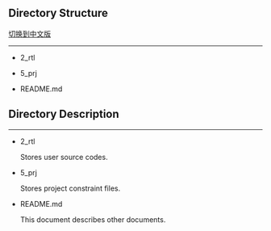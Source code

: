 
## Directory Structure

[切换到中文版](./README_CN.md)

---

- 2_rtl

- 5_prj

- README.md


## Directory Description

---

- 2_rtl

  Stores user source codes.

- 5_prj

  Stores project constraint files.


- README.md

  This document describes other documents.


